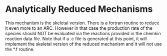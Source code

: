 # Analytically Reduced Mechanisms
This mechanism is the skeletal version. There is a fortran routine to reduce it even more to an ARC. However in that case the production rate of the species should NOT be evaluated via the reactions provided in the chemkin reaction data file.
Note that if a .c file is generated at this point, it will implement the skeletal version of the reduced mechanism and it will not use the *.f routine.
